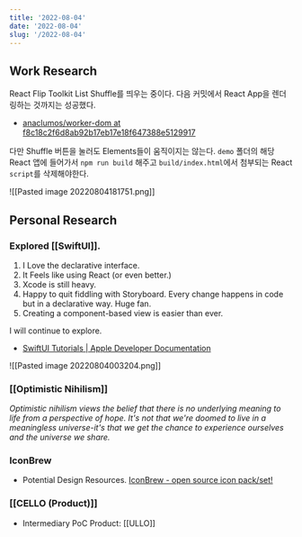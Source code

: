 ```yaml
---
title: '2022-08-04'
date: '2022-08-04'
slug: '/2022-08-04'
---
```


## Work Research

React Flip Toolkit List Shuffle를 띄우는 중이다.
다음 커밋에서 React App을 렌더링하는 것까지는 성공했다.

- [anaclumos/worker-dom at f8c18c2f6d8ab92b17eb17e18f647388e5129917](https://github.com/anaclumos/worker-dom/tree/f8c18c2f6d8ab92b17eb17e18f647388e5129917)

다만 Shuffle 버튼을 눌러도 Elements들이 움직이지는 않는다.
`demo` 폴더의 해당 React 앱에 들어가서 `npm run build` 해주고 `build/index.html`에서 첨부되는 React `script`를 삭제해야한다.

![[Pasted image 20220804181751.png]]

## Personal Research

### Explored [[SwiftUI]].

1. I Love the declarative interface.
2. It Feels like using React (or even better.)
3. Xcode is still heavy.
4. Happy to quit fiddling with Storyboard. Every change happens in code but in a declarative way. Huge fan.
5. Creating a component-based view is easier than ever.

I will continue to explore.

- [SwiftUI Tutorials | Apple Developer Documentation](https://developer.apple.com/tutorials/swiftui)

![[Pasted image 20220804003204.png]]

### [[Optimistic Nihilism]]

_Optimistic nihilism views the belief that there is no underlying meaning to life from a perspective of hope. It's not that we're doomed to live in a meaningless universe-it's that we get the chance to experience ourselves and the universe we share._

### IconBrew

- Potential Design Resources. [IconBrew - open source icon pack/set!](https://iconbrew.com/)

### [[CELLO (Product)]]

- Intermediary PoC Product: [[ULLO]]

